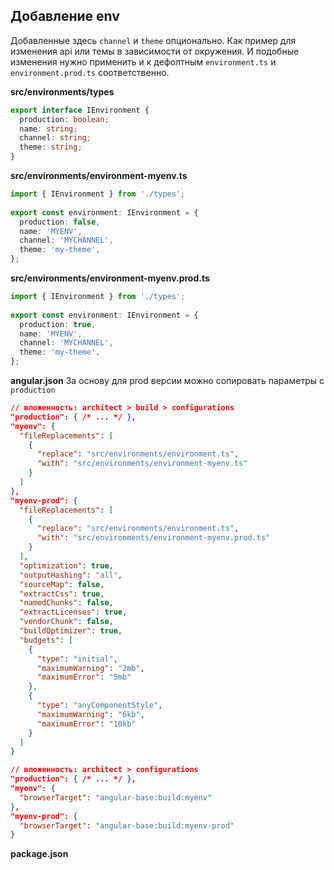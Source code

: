 
## Добавление env
Добавленные здесь `channel` и `theme` опционально. Как пример для изменения api или темы в зависимости от окружения. И подобные изменения нужно применить и к дефолтным `environment.ts` и `environment.prod.ts` соответственно.

**src/environments/types**
```ts
export interface IEnvironment {  
  production: boolean;  
  name: string;  
  channel: string;  
  theme: string;  
}
```
**src/environments/environment-myenv.ts**
```ts
import { IEnvironment } from './types';  
  
export const environment: IEnvironment = {  
  production: false,  
  name: 'MYENV',  
  channel: 'MYCHANNEL',  
  theme: 'my-theme', 
};
```
**src/environments/environment-myenv.prod.ts**
```ts
import { IEnvironment } from './types';  
  
export const environment: IEnvironment = {  
  production: true,  
  name: 'MYENV',  
  channel: 'MYCHANNEL',  
  theme: 'my-theme', 
};
```
**angular.json**
За основу для prod версии можно сопировать параметры с `production`
```json
// вложенность: architect > build > configurations
"production": { /* ... */ },
"myenv": {  
  "fileReplacements": [  
    {  
      "replace": "src/environments/environment.ts",  
      "with": "src/environments/environment-myenv.ts"  
    }  
  ]  
},  
"myenv-prod": {  
  "fileReplacements": [  
    {  
      "replace": "src/environments/environment.ts",  
      "with": "src/environments/environment-myenv.prod.ts"  
    }  
  ],  
  "optimization": true,  
  "outputHashing": "all",  
  "sourceMap": false,  
  "extractCss": true,  
  "namedChunks": false,  
  "extractLicenses": true,  
  "vendorChunk": false,  
  "buildOptimizer": true,  
  "budgets": [  
    {  
      "type": "initial",  
      "maximumWarning": "2mb",  
      "maximumError": "5mb"  
    },  
    {  
      "type": "anyComponentStyle",  
      "maximumWarning": "6kb",  
      "maximumError": "10kb"  
    }  
  ]  
}

// вложенность: architect > configurations
"production": { /* ... */ },
"myenv": {  
  "browserTarget": "angular-base:build:myenv"  
},  
"myenv-prod": {  
  "browserTarget": "angular-base:build:myenv-prod"  
}
```
**package.json**
```json

```
<!--stackedit_data:
eyJoaXN0b3J5IjpbMTUwNjA4NjA5N119
-->
